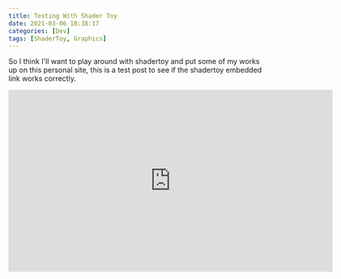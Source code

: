 ```yaml
---
title: Testing With Shader Toy
date: 2021-03-06 18:38:17 
categories: [Dev]
tags: [ShaderToy, Graphics]
---
```


So I think I'll want to play around with shadertoy and put some of my works up on this personal site, this is a test post to see if the shadertoy embedded link works correctly.

<iframe width="640" height="360" frameborder="0" src="https://www.shadertoy.com/embed/WsSBzh?gui=true&t=10&paused=true&muted=false" allowfullscreen></iframe>
